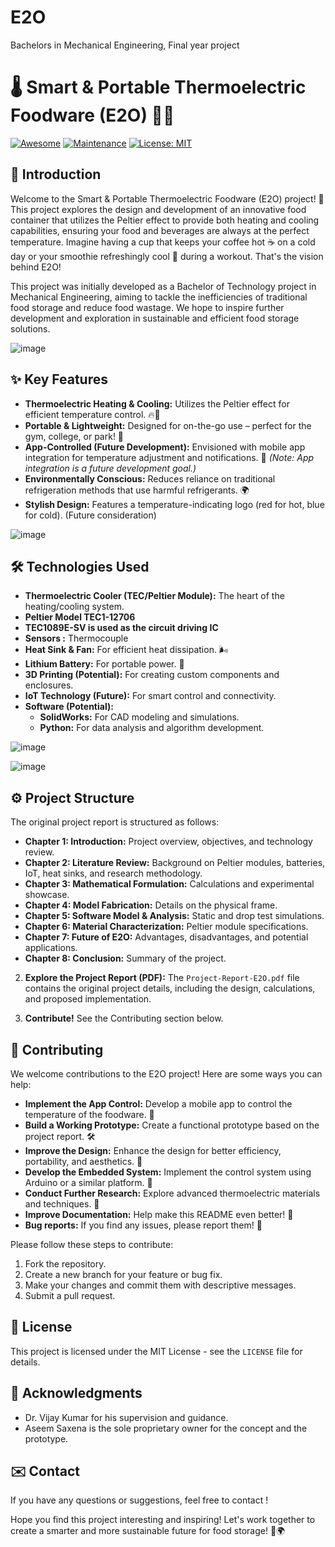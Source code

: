 # E2O
Bachelors in Mechanical Engineering, Final year project

# 🌡️ Smart & Portable Thermoelectric Foodware (E2O) 🍎🧊

[![Awesome](https://cdn.rawgit.com/sindresorhus/awesome/d7305f38d29fed78fa85652e3a63e154dd8e8829/media/badge.svg)](https://github.com/sindresorhus/awesome)
[![Maintenance](https://img.shields.io/badge/Maintained%3F-yes-green.svg)](https://GitHub.com/Naereen/StrapDown.js/graphs/commit-activity)
[![License: MIT](https://img.shields.io/badge/License-MIT-yellow.svg)](https://opensource.org/licenses/MIT)

## 👋 Introduction

Welcome to the Smart & Portable Thermoelectric Foodware (E2O) project! 🚀 This project explores the design and development of an innovative food container that utilizes the Peltier effect to provide both heating and cooling capabilities, ensuring your food and beverages are always at the perfect temperature. Imagine having a cup that keeps your coffee hot ☕ on a cold day or your smoothie refreshingly cool 🍹 during a workout.  That's the vision behind E2O!

This project was initially developed as a Bachelor of Technology project in Mechanical Engineering, aiming to tackle the inefficiencies of traditional food storage and reduce food wastage. We hope to inspire further development and exploration in sustainable and efficient food storage solutions.

![image](https://github.com/user-attachments/assets/84aea47c-7fff-49a4-871f-4360c00b5c4f)

## ✨ Key Features

*   **Thermoelectric Heating & Cooling:** Utilizes the Peltier effect for efficient temperature control. 🔥🧊
*   **Portable & Lightweight:** Designed for on-the-go use – perfect for the gym, college, or park! 🎒
*   **App-Controlled (Future Development):** Envisioned with mobile app integration for temperature adjustment and notifications. 📱 *(Note: App integration is a future development goal.)*
*   **Environmentally Conscious:** Reduces reliance on traditional refrigeration methods that use harmful refrigerants. 🌍
*   **Stylish Design:** Features a temperature-indicating logo (red for hot, blue for cold). (Future consideration)

![image](https://github.com/user-attachments/assets/f26b5fbb-2860-4055-9cd4-cd64810b5fe1)

## 🛠️ Technologies Used

*   **Thermoelectric Cooler (TEC/Peltier Module):** The heart of the heating/cooling system.
*   **Peltier Model TEC1-12706**
*   **TEC1089E-SV is used as the circuit driving IC**
*   **Sensors :** Thermocouple
*   **Heat Sink & Fan:**  For efficient heat dissipation. 🌬️
*   **Lithium Battery:** For portable power. 🔋
*   **3D Printing (Potential):** For creating custom components and enclosures.
*   **IoT Technology (Future):**  For smart control and connectivity.
*   **Software (Potential):**
    *   **SolidWorks:** For CAD modeling and simulations.
    *   **Python:** For data analysis and algorithm development.
 
![image](https://github.com/user-attachments/assets/f0852640-dcb1-440f-b5a1-55f82ed09805)


![image](https://github.com/user-attachments/assets/d802c0a4-dc00-42eb-8057-73ad4b917ca3)



## ⚙️ Project Structure

The original project report is structured as follows:

*   **Chapter 1: Introduction:** Project overview, objectives, and technology review.
*   **Chapter 2: Literature Review:** Background on Peltier modules, batteries, IoT, heat sinks, and research methodology.
*   **Chapter 3: Mathematical Formulation:** Calculations and experimental showcase.
*   **Chapter 4: Model Fabrication:** Details on the physical frame.
*   **Chapter 5: Software Model & Analysis:** Static and drop test simulations.
*   **Chapter 6: Material Characterization:** Peltier module specifications.
*   **Chapter 7: Future of E2O:** Advantages, disadvantages, and potential applications.
*   **Chapter 8: Conclusion:** Summary of the project.

2.  **Explore the Project Report (PDF):** The `Project-Report-E2O.pdf` file contains the original project details, including the design, calculations, and proposed implementation.

4.  **Contribute!**  See the Contributing section below.

## 🤝 Contributing

We welcome contributions to the E2O project! Here are some ways you can help:

*   **Implement the App Control:** Develop a mobile app to control the temperature of the foodware. 📱
*   **Build a Working Prototype:** Create a functional prototype based on the project report. 🛠️
*   **Improve the Design:** Enhance the design for better efficiency, portability, and aesthetics. 🎨
*   **Develop the Embedded System:** Implement the control system using Arduino or a similar platform. 🤖
*   **Conduct Further Research:** Explore advanced thermoelectric materials and techniques. 🔬
*   **Improve Documentation:**  Help make this README even better! 📝
*   **Bug reports:** If you find any issues, please report them! 🐛

Please follow these steps to contribute:

1.  Fork the repository.
2.  Create a new branch for your feature or bug fix.
3.  Make your changes and commit them with descriptive messages.
4.  Submit a pull request.

## 📄 License

This project is licensed under the MIT License - see the `LICENSE` file for details.

## 🙏 Acknowledgments

*   Dr. Vijay Kumar for his supervision and guidance.
*   Aseem Saxena is the sole proprietary owner for the concept and the prototype.

## ✉️ Contact

If you have any questions or suggestions, feel free to contact !

Hope you find this project interesting and inspiring! Let's work together to create a smarter and more sustainable future for food storage! 🚀🌍
